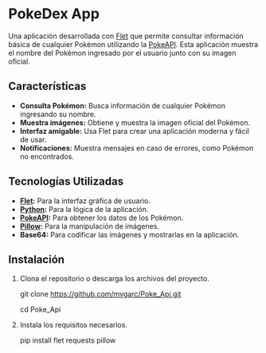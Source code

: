 # PokeDex App

Una aplicación desarrollada con [Flet](https://flet.dev/) que permite consultar información básica de cualquier Pokémon utilizando la [PokeAPI](https://pokeapi.co/). Esta aplicación muestra el nombre del Pokémon ingresado por el usuario junto con su imagen oficial.

## Características

- **Consulta Pokémon:** Busca información de cualquier Pokémon ingresando su nombre.
- **Muestra imágenes:** Obtiene y muestra la imagen oficial del Pokémon.
- **Interfaz amigable:** Usa Flet para crear una aplicación moderna y fácil de usar.
- **Notificaciones:** Muestra mensajes en caso de errores, como Pokémon no encontrados.

## Tecnologías Utilizadas

- **[Flet](https://flet.dev/):** Para la interfaz gráfica de usuario.
- **[Python](https://www.python.org/):** Para la lógica de la aplicación.
- **[PokeAPI](https://pokeapi.co/):** Para obtener los datos de los Pokémon.
- **[Pillow](https://python-pillow.org/):** Para la manipulación de imágenes.
- **Base64:** Para codificar las imágenes y mostrarlas en la aplicación.

## Instalación

1. Clona el repositorio o descarga los archivos del proyecto.

   git clone https://github.com/mvgarc/Poke_Api.git
   
   cd Poke_Api

2. Instala los requisitos necesarios.

   pip install flet requests pillow
